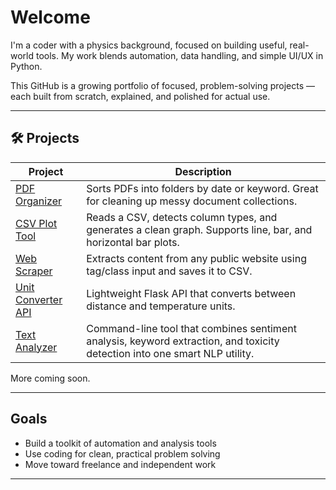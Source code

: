 # Welcome

I'm a coder with a physics background, focused on building useful, real-world tools. My work blends automation, data handling, and simple UI/UX in Python.

This GitHub is a growing portfolio of focused, problem-solving projects — each built from scratch, explained, and polished for actual use.

---

## 🛠️ Projects

| Project | Description |
|--------|-------------|
| [PDF Organizer](https://github.com/Zane-T88/pdf-organizer) | Sorts PDFs into folders by date or keyword. Great for cleaning up messy document collections. |
| [CSV Plot Tool](https://github.com/Zane-T88/csv-plot-tool) | Reads a CSV, detects column types, and generates a clean graph. Supports line, bar, and horizontal bar plots. |
| [Web Scraper](https://github.com/Zane-T88/web-scraper) | Extracts content from any public website using tag/class input and saves it to CSV. |
| [Unit Converter API](https://github.com/Zane-T88/unit-converter-api) | Lightweight Flask API that converts between distance and temperature units. |
| [Text Analyzer](https://github.com/Zane-T88/text-analyzer) | Command-line tool that combines sentiment analysis, keyword extraction, and toxicity detection into one smart NLP utility. |

More coming soon.

---

## Goals

- Build a toolkit of automation and analysis tools
- Use coding for clean, practical problem solving
- Move toward freelance and independent work

---

<!-- Optional:
## 📫 Contact
You can reach me via GitHub messages
-->
